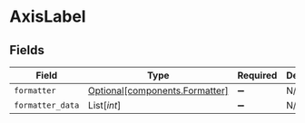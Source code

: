 # AxisLabel


## Fields

| Field                                                                  | Type                                                                   | Required                                                               | Description                                                            |
| ---------------------------------------------------------------------- | ---------------------------------------------------------------------- | ---------------------------------------------------------------------- | ---------------------------------------------------------------------- |
| `formatter`                                                            | [Optional[components.Formatter]](../../models/components/formatter.md) | :heavy_minus_sign:                                                     | N/A                                                                    |
| `formatter_data`                                                       | List[*int*]                                                            | :heavy_minus_sign:                                                     | N/A                                                                    |